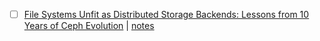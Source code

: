   * [ ] [File Systems Unfit as Distributed Storage Backends: Lessons from 10 Years of Ceph Evolution](https://dl.acm.org/doi/pdf/10.1145/3341301.3359656) | [notes](notes/ceph_10_years_evolution.md)
